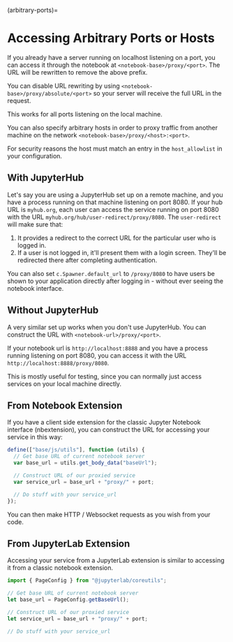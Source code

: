 (arbitrary-ports)=

# Accessing Arbitrary Ports or Hosts

If you already have a server running on localhost listening on
a port, you can access it through the notebook at
`<notebook-base>/proxy/<port>`.
The URL will be rewritten to remove the above prefix.

You can disable URL rewriting by using
`<notebook-base>/proxy/absolute/<port>` so your server will receive the full
URL in the request.

This works for all ports listening on the local machine.

You can also specify arbitrary hosts in order to proxy traffic from
another machine on the network `<notebook-base>/proxy/<host>:<port>`.

For security reasons the host must match an entry in the `host_allowlist` in your configuration.

## With JupyterHub

Let's say you are using a JupyterHub set up on a remote machine, and you have a
process running on that machine listening on port 8080. If your hub URL is
`myhub.org`, each user can access the service running on port 8080 with the URL
`myhub.org/hub/user-redirect/proxy/8080`. The `user-redirect` will make sure
that:

1. It provides a redirect to the correct URL for the particular
   user who is logged in.
2. If a user is not logged in, it'll present them with a login
   screen. They'll be redirected there after completing authentication.

You can also set `c.Spawner.default_url` to `/proxy/8080` to have
users be shown to your application directly after logging in -
without ever seeing the notebook interface.

## Without JupyterHub

A very similar set up works when you don't use JupyterHub. You
can construct the URL with `<notebook-url>/proxy/<port>`.

If your notebook url is `http://localhost:8888` and you have
a process running listening on port 8080, you can access it with
the URL `http://localhost:8888/proxy/8080`.

This is mostly useful for testing, since you can normally just
access services on your local machine directly.

## From Notebook Extension

If you have a client side extension for the classic Jupyter Notebook
interface (nbextension), you can construct the URL for accessing
your service in this way:

```js
define(["base/js/utils"], function (utils) {
  // Get base URL of current notebook server
  var base_url = utils.get_body_data("baseUrl");

  // Construct URL of our proxied service
  var service_url = base_url + "proxy/" + port;

  // Do stuff with your service_url
});
```

You can then make HTTP / Websocket requests as you wish from your
code.

## From JupyterLab Extension

Accessing your service from a JupyterLab extension is similar to
accessing it from a classic notebook extension.

```typescript
import { PageConfig } from "@jupyterlab/coreutils";

// Get base URL of current notebook server
let base_url = PageConfig.getBaseUrl();

// Construct URL of our proxied service
let service_url = base_url + "proxy/" + port;

// Do stuff with your service_url
```
